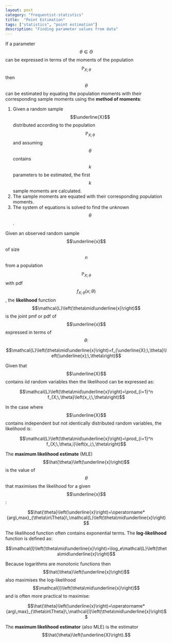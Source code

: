 ```yaml
---
layout: post
category: "frequentist-statistics"
title:  "Point Estimation"
tags: ["statistics", "point estimation"]
description: "Finding parameter values from data"
---
```


If a parameter $$\theta\in\Theta$$ can be expressed in terms of the moments of the population $$\mathbb{P}_{X;\,\theta}$$ then $$\theta$$ can be estimated by equating the population moments with their corresponding sample moments using the **method of moments**:

1. Given a random sample $$\underline{X}$$ distributed according to the population $$\mathbb{P}_{X;\,\theta}$$ and assuming $$\theta$$ contains $$k$$ parameters to be estimated, the first $$k$$ sample moments are calculated.
2. The sample moments are equated with their corresponding population moments.
3. The system of equations is solved to find the unknown $$\theta$$.

Given an observed random sample $$\underline{x}$$ of size $$n$$ from a population $$\mathbb{P}_{X;\,\theta}$$ with pdf $$f_{X;\,\theta}\left(x;\,\theta\right)$$, the **likelihood** function $$\mathcal{L}\left(\theta\mid\underline{x}\right)$$ is the joint pmf or pdf of $$\underline{x}$$ expressed in terms of $$\theta:$$

$$\mathcal{L}\left(\theta\mid\underline{x}\right)=f_{\underline{X};\,\theta}\left(\underline{x};\,\theta\right)$$

Given that $$\underline{X}$$ contains iid random variables then the likelihood can be expressed as:

$$\mathcal{L}\left(\theta\mid\underline{x}\right)=\prod_{i=1}^n f_{X;\,\theta}\left(x_i;\,\theta\right)$$

In the case where $$\underline{X}$$ contains independent but not identically distributed random variables, the likelihood is:

$$\mathcal{L}\left(\theta\mid\underline{x}\right)=\prod_{i=1}^n f_{X;\,\theta,i}\left(x_i;\,\theta\right)$$

The **maximum likelihood estimate** (MLE) $$\hat{\theta}\left(\underline{x}\right)$$ is the value of $$\theta$$ that maximises the likelihood for a given $$\underline{x}$$:

$$\hat{\theta}\left(\underline{x}\right)=\operatorname*{arg\,max}_{\theta\in\Theta}\,\mathcal{L}\left(\theta\mid\underline{x}\right)$$

The likelihood function often contains exponential terms. The **log-likelihood** function is defined as:

$$\mathcal{l}\left(\theta\mid\underline{x}\right)=\log_e\mathcal{L}\left(\theta\mid\underline{x}\right)$$

Because logarithms are monotonic functions then $$\hat{\theta}\left(\underline{x}\right)$$ also maximises the log-likelihood $$\mathcal{l}\left(\theta\mid\underline{x}\right)$$ and is often more practical to maximise:

$$\hat{\theta}\left(\underline{x}\right)=\operatorname*{arg\,max}_{\theta\in\Theta}\,\mathcal{l}\left(\theta\mid\underline{x}\right)$$

The **maximum likelihood estimator** (also MLE) is the estimator $$\hat{\theta}\left(\underline{X}\right).$$
